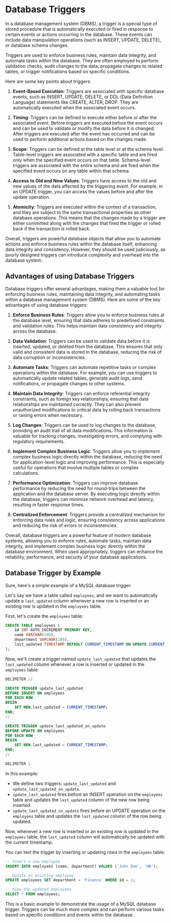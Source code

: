 # Database Triggers

In a database management system (DBMS), a trigger is a special type of stored procedure that is automatically executed or fired in response to certain events or actions occurring in the database. These events can include data manipulation operations (such as INSERT, UPDATE, DELETE), or database schema changes.

Triggers are used to enforce business rules, maintain data integrity, and automate tasks within the database. They are often employed to perform validation checks, audit changes to the data, propagate changes to related tables, or trigger notifications based on specific conditions.

Here are some key points about triggers:

1. **Event-Based Execution**: Triggers are associated with specific database events, such as INSERT, UPDATE, DELETE, or DDL (Data Definition Language) statements like CREATE, ALTER, DROP. They are automatically executed when the associated event occurs.

2. **Timing**: Triggers can be defined to execute either before or after the associated event. Before triggers are executed before the event occurs and can be used to validate or modify the data before it is changed. After triggers are executed after the event has occurred and can be used to perform additional actions based on the changes made.

3. **Scope**: Triggers can be defined at the table level or at the schema level. Table-level triggers are associated with a specific table and are fired only when the specified event occurs on that table. Schema-level triggers are associated with the entire schema and are fired when the specified event occurs on any table within that schema.

4. **Access to Old and New Values**: Triggers have access to the old and new values of the data affected by the triggering event. For example, in an UPDATE trigger, you can access the values before and after the update operation.

5. **Atomicity**: Triggers are executed within the context of a transaction, and they are subject to the same transactional properties as other database operations. This means that the changes made by a trigger are either committed along with the changes that fired the trigger or rolled back if the transaction is rolled back.

Overall, triggers are powerful database objects that allow you to automate actions and enforce business rules within the database itself, enhancing data integrity and consistency. However, they should be used judiciously, as poorly designed triggers can introduce complexity and overhead into the database system.


## Advantages of using Database Triggers
Database triggers offer several advantages, making them a valuable tool for enforcing business rules, maintaining data integrity, and automating tasks within a database management system (DBMS). Here are some of the key advantages of using database triggers:

1. **Enforce Business Rules**: Triggers allow you to enforce business rules at the database level, ensuring that data adheres to predefined constraints and validation rules. This helps maintain data consistency and integrity across the database.

2. **Data Validation**: Triggers can be used to validate data before it is inserted, updated, or deleted from the database. This ensures that only valid and consistent data is stored in the database, reducing the risk of data corruption or inconsistencies.

3. **Automate Tasks**: Triggers can automate repetitive tasks or complex operations within the database. For example, you can use triggers to automatically update related tables, generate audit logs, send notifications, or propagate changes to other systems.

4. **Maintain Data Integrity**: Triggers can enforce referential integrity constraints, such as foreign key relationships, ensuring that data relationships are maintained correctly. They can also prevent unauthorized modifications to critical data by rolling back transactions or raising errors when necessary.

5. **Log Changes**: Triggers can be used to log changes to the database, providing an audit trail of all data modifications. This information is valuable for tracking changes, investigating errors, and complying with regulatory requirements.

6. **Implement Complex Business Logic**: Triggers allow you to implement complex business logic directly within the database, reducing the need for application-level logic and improving performance. This is especially useful for operations that involve multiple tables or complex calculations.

7. **Performance Optimization**: Triggers can improve database performance by reducing the need for round-trips between the application and the database server. By executing logic directly within the database, triggers can minimize network overhead and latency, resulting in faster response times.

8. **Centralized Enforcement**: Triggers provide a centralized mechanism for enforcing data rules and logic, ensuring consistency across applications and reducing the risk of errors or inconsistencies.

Overall, database triggers are a powerful feature of modern database systems, allowing you to enforce rules, automate tasks, maintain data integrity, and implement complex business logic directly within the database environment. When used appropriately, triggers can enhance the reliability, performance, and security of your database applications.


## Database Trigger by Example
Sure, here's a simple example of a MySQL database trigger:

Let's say we have a table called `employees`, and we want to automatically update a `last_updated` column whenever a new row is inserted or an existing row is updated in the `employees` table.

First, let's create the `employees` table:

```sql
CREATE TABLE employees (
    id INT AUTO_INCREMENT PRIMARY KEY,
    name VARCHAR(100),
    department VARCHAR(100),
    last_updated TIMESTAMP DEFAULT CURRENT_TIMESTAMP ON UPDATE CURRENT_TIMESTAMP
);
```

Now, we'll create a trigger named `update_last_updated` that updates the `last_updated` column whenever a row is inserted or updated in the `employees` table:

```sql
DELIMITER //

CREATE TRIGGER update_last_updated
BEFORE INSERT ON employees
FOR EACH ROW
BEGIN
    SET NEW.last_updated = CURRENT_TIMESTAMP;
END;
//

CREATE TRIGGER update_last_updated_on_update
BEFORE UPDATE ON employees
FOR EACH ROW
BEGIN
    SET NEW.last_updated = CURRENT_TIMESTAMP;
END;
//

DELIMITER ;
```

In this example:

- We define two triggers: `update_last_updated` and `update_last_updated_on_update`.
- `update_last_updated` fires before an INSERT operation on the `employees` table and updates the `last_updated` column of the new row being inserted.
- `update_last_updated_on_update` fires before an UPDATE operation on the `employees` table and updates the `last_updated` column of the row being updated.

Now, whenever a new row is inserted or an existing row is updated in the `employees` table, the `last_updated` column will automatically be updated with the current timestamp.

You can test the trigger by inserting or updating rows in the `employees` table:

```sql
-- Insert a new employee
INSERT INTO employees (name, department) VALUES ('John Doe', 'HR');

-- Update an existing employee
UPDATE employees SET department = 'Finance' WHERE id = 1;

-- View the updated employees
SELECT * FROM employees;
```

This is a basic example to demonstrate the usage of a MySQL database trigger. Triggers can be much more complex and can perform various tasks based on specific conditions and events within the database.
